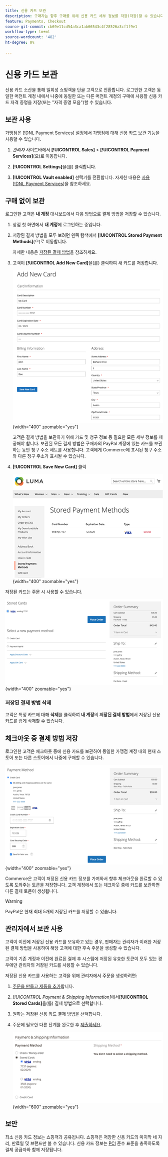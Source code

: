 ```yaml
---
title: 신용 카드 보관
description: 구매자는 향후 구매를 위해 신용 카드 세부 정보를 저장(저장)할 수 있습니다.
feature: Payments, Checkout
source-git-commit: cb69e11cd54a3ca1ab66543c4f28526a3cf1f9e1
workflow-type: tm+mt
source-wordcount: '482'
ht-degree: 0%

---
```


# 신용 카드 보관

신용 카드 소산을 통해 일회성 쇼핑객을 단골 고객으로 전환합니다. 로그인한 고객은 동일한 머천트 계정 내에서 나중에 동일한 또는 다른 머천트 계정의 구매에 사용할 신용 카드 자격 증명을 저장(또는 &quot;자격 증명 모음&quot;)할 수 있습니다.

## 보관 사용

가맹점은 [!DNL Payment Services] [설정](settings.md#card-vaulting)에서 가맹점에 대해 신용 카드 보관 기능을 사용할 수 있습니다.

1. _관리자_ 사이드바에서 **[!UICONTROL Sales]** > **[!UICONTROL Payment Services]**(으)로 이동합니다.

1. **[!UICONTROL Settings]**&#x200B;을(를) 클릭합니다.

1. **[!UICONTROL Vault enabled]** 선택기를 전환합니다. 자세한 내용은 [사용 [!DNL Payment Services]](settings.md#enable-payment-services)을 참조하세요.

## 구매 없이 보관

로그인한 고객은 **내 계정** 대시보드에서 다음 방법으로 결제 방법을 저장할 수 있습니다.

1. 상점 첫 화면에서 **내 계정**&#x200B;에 로그인하는 중입니다.

1. 저장된 결제 방법을 모두 보려면 왼쪽 탐색에서 **[!UICONTROL Stored Payment Methods]**(으)로 이동합니다.

   자세한 내용은 [저장된 결제 방법](https://experienceleague.adobe.com/ko/docs/commerce-admin/stores-sales/payments/stored-payment-methods)을 참조하세요.

1. 고객이 **[!UICONTROL Add New Card]**&#x200B;을(를) 클릭하여 새 카드를 저장합니다.

   ![새 카드 추가](assets/add-new-card.png){width="400" zoomable="yes"}

   고객은 결제 방법을 보관하기 위해 카드 및 청구 정보 등 필요한 모든 세부 정보를 제공해야 합니다.
보관된 모든 결제 방법은 구매자의 PayPal 계정에 있는 카드를 보관하는 동안 청구 주소 세트를 사용합니다. 고객에게 Commerce에 표시된 청구 주소와 다른 청구 주소가 표시될 수 있습니다.

1. **[!UICONTROL Save New Card]** 클릭

   ![내 계정에 저장된 결제 방법](assets/stored-payment-methods.png){width="400" zoomable="yes"}

저장된 카드는 주문 시 사용할 수 있습니다.

![나중에 구입할 수 있도록 저장된 자격 증명 사용](assets/use-stored-card.png){width="400" zoomable="yes"}

### 저장된 결제 방법 삭제

고객은 특정 카드에 대해 **삭제**&#x200B;를 클릭하여 **내 계정**&#x200B;의 **저장된 결제 방법**&#x200B;에서 저장된 신용 카드를 쉽게 삭제할 수 있습니다.

## 체크아웃 중 결제 방법 저장

로그인한 고객은 체크아웃 중에 신용 카드를 보관하여 동일한 가맹점 계정 내의 현재 스토어 또는 다른 스토어에서 나중에 구매할 수 있습니다.

![나중에 사용할 수 있도록 신용 카드 저장](assets/save-card-for-later.png){width="400" zoomable="yes"}

Commerce은 고객이 저장된 신용 카드 정보를 가져와서 향후 체크아웃을 완료할 수 있도록 도와주는 토큰을 저장합니다. 고객 계정에서 또는 체크아웃 중에 카드를 보관하면 다른 결제 토큰이 생성됩니다.

>[!WARNING]
>
> PayPal은 현재 최대 5개의 저장된 카드를 저장할 수 있습니다.

## 관리자에서 보관 사용

고객이 이전에 저장된 신용 카드를 보유하고 있는 경우, 판매자는 관리자가 이러한 저장된 결제 방법을 사용하여 해당 고객에 대한 후속 주문을 생성할 수 있습니다.

고객이 기존 계정과 이전에 완료된 결제 후 시스템에 저장된 유효한 토큰이 모두 있는 경우에만 관리자의 저장된 카드를 사용할 수 있습니다.

저장된 신용 카드를 사용하는 고객을 위해 관리자에서 주문을 생성하려면:

1. [주문을 만들고 제품을 추가](https://experienceleague.adobe.com/docs/commerce-admin/stores-sales/point-of-purchase/assist/customer-account-create-order.html?lang=ko)합니다.
1. _[!UICONTROL Payment & Shipping Information]_&#x200B;에서&#x200B;**[!UICONTROL Stored Cards]**&#x200B;을(를) 결제 방법으로 선택합니다.
1. 원하는 저장된 신용 카드 결제 방법을 선택합니다.
1. 주문에 필요한 다른 단계를 완료한 후 [제출하세요](https://experienceleague.adobe.com/docs/commerce-admin/stores-sales/point-of-purchase/assist/customer-account-create-order.html?lang=ko#step-3%3A-submit-the-order).

   ![고객을 위해 관리자의 저장된 신용 카드 사용](assets/admin-vaultedcard.png){width="600" zoomable="yes"}

## 보안

최소 신용 카드 정보는 쇼핑객과 공유됩니다. 쇼핑객은 저장한 신용 카드의 마지막 네 자리, 만료일 및 브랜드만 볼 수 있습니다. 신용 카드 정보는 [PCI](security.md#PCI-compliance) 준수 표준을 충족하도록 결제 공급자와 함께 저장됩니다.
